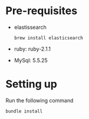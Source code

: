 # Pre-requisites
- elastissearch
  ```
  brew install elasticsearch
  ```

- ruby: ruby-2.1.1

- MySql: 5.5.25

# Setting up
Run the following command
  ```
  bundle install
  ```